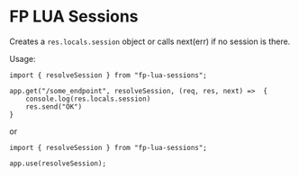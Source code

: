 # FP LUA Sessions

Creates a `res.locals.session` object or calls next(err) if no session is there.

Usage:

```
import { resolveSession } from "fp-lua-sessions";

app.get("/some_endpoint", resolveSession, (req, res, next) =>  {
    console.log(res.locals.session)
    res.send("OK")
}
```

or

```
import { resolveSession } from "fp-lua-sessions";

app.use(resolveSession);
```